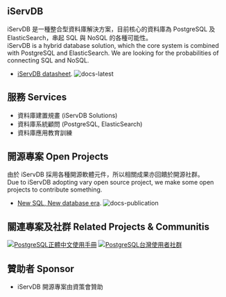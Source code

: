 ## iServDB
iServDB 是一種整合型資料庫解決方案，目前核心的資料庫為 PostgreSQL 及 ElasticSearch，串起 SQL 與 NoSQL 的各種可能性。<br/>
iServDB is a hybrid database solution, which the core system is combined with PostgreSQL and ElasticSearch. We are looking for the probabilities of connecting SQL and NoSQL.  

* [iServDB datasheet](https://www.gitbook.com/book/iservdb/iservdb). ![docs-latest](https://img.shields.io/badge/docs-latest-green.svg)

## 服務 Services
* 資料庫建置規畫 (iServDB Solutions)
* 資料庫系統顧問 (PostgreSQL, ElasticSearch)
* 資料庫應用教育訓練 

## 開源專案 Open Projects
由於 iServDB 採用各種開源軟體元件，所以相關成果亦回饋於開源社群。<br/>
Due to iServDB adopting vary open source project, we make some open projects to contribute something.

* [New SQL, New database era](https://www.gitbook.com/book/iservdb/new-sql-new-database-era). ![docs-publication](https://img.shields.io/badge/docs-publication-green.svg)

## 關連專案及社群 Related Projects & Communitis
[![PostgreSQL正體中文使用手冊](https://img.shields.io/badge/%E6%AD%A3%E9%AB%94%E4%B8%AD%E6%96%87%E4%BD%BF%E7%94%A8%E6%89%8B%E5%86%8A-PostgreSQL-blue.svg)](https://www.gitbook.com/book/pgsql-tw/documents/details)
[![PostgreSQL台灣使用者社群](https://img.shields.io/badge/台灣使用者社群-PostgreSQL-blue.svg)](https://pgsql-tw.github.io)

## 贊助者 Sponsor
* iServDB 開源專案由資策會贊助
